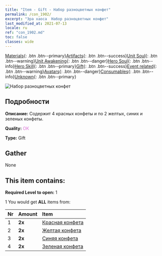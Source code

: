 ```yaml
---
title: "Item - Gift - Набор разноцветных конфет"
permalink: /con_1902/
excerpt: "Эра хаоса  Набор разноцветных конфет"
last_modified_at: 2021-07-13
locale: ru
ref: "con_1902.md"
toc: false
classes: wide
---
```

 [Materials](/ItemsRU/){: .btn .btn--primary}[Artifacts](/ItemsRU/Artifacts/){: .btn .btn--success}[Unit Soul](/ItemsRU/UnitSoul/){: .btn .btn--warning}[Unit Awakening](/ItemsRU/UnitAwakening/){: .btn .btn--danger}[Hero Soul](/ItemsRU/HeroSoul/){: .btn .btn--info}[Hero Skill](/ItemsRU/HeroSkill/){: .btn .btn--primary}[Gift](/ItemsRU/Gift/){: .btn .btn--success}[Event related](/ItemsRU/Events/){: .btn .btn--warning}[Avatars](/ItemsRU/Avatars/){: .btn .btn--danger}[Consumables](/ItemsRU/Consumables/){: .btn .btn--info}[Unknown](/ItemsRU/Unknown/){: .btn .btn--primary}

 ![Набор разноцветных конфет](/images/t/i_907525.png)

## Подробности
 **Описание:** Содержит 4 красных конфеты и по 2 желтых, синих и зеленых конфеты.

 **Quality:** <span style="color: #DA70D6">OK</span>

 **Type:** Gift

## Gather

  None

## This item contains:

 **Required Level to open:** 1

 1 You would get **ALL** items  from:

  | Nr | Amount |     Item    |
  |:---|:-------|:------------|
  | 1 |  **2x** | [Красная конфета](/ItemsRU/con_549/) |  | 
  | 2 |  **2x** | [Желтая конфета](/ItemsRU/con_550/) |  | 
  | 3 |  **2x** | [Синяя конфета](/ItemsRU/con_551/) |  | 
  | 4 |  **2x** | [Зеленая конфета](/ItemsRU/con_552/) |  | 

